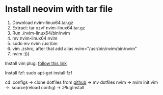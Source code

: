 # Install neovim with tar file

1. Download nvim-linux64.tar.gz
2. Extract: tar xzvf nvim-linux64.tar.gz
3. Run ./nvim-linux64/bin/nvim
4. mv nvim-linux64 nvim
5. sudo mv nvim /usr/bin
6. vim .zshrc, after that add alias nvim="/usr/bin/nvim/bin/nvim"
7. nvim :)))

Install vim plug: [follow this link](https://github.com/junegunn/vim-plug)

Install fzf: sudo apt-get install fzf

cd .configs -> clone dotfiles from [github](https://github.com/vukieuhaihoa/dotfiles) -> mv dotfiles nvim -> nvim init.vim -> :source(reload config) -> :PlugInstall
